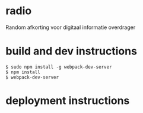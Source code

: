 # radio
Random afkorting voor digitaal informatie overdrager


# build and dev instructions
```
$ sudo npm install -g webpack-dev-server
$ npm install
$ webpack-dev-server
```


# deployment instructions

